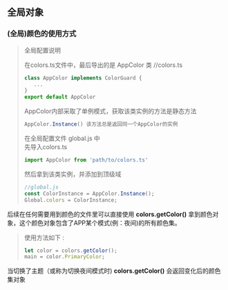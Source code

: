 
## 全局对象

### (全局)颜色的使用方式

> 全局配置说明  
>
>在colors.ts文件中，最后导出的是 AppColor 类 
> //colors.ts 
> ```typescript
> class AppColor implements ColorGuard {  
>    ...
> }
> export default AppColor
> ```
> AppColor内部采取了单例模式，获取该类实例的方法是静态方法  
>```typescript
>AppColor.Instance() 该方法总是返回同一个AppColor的实例
>```
>在全局配置文件 global.js 中  
>先导入colors.ts  
>```typescript
>import AppColor from 'path/to/colors.ts'  
>```
>然后拿到该类实例，并添加到顶级域  
>```typescript  
>//global.js
> const ColorInstance = AppColor.Instance();
> Global.colors = ColorInstance;
>```

后续在任何需要用到颜色的文件里可以直接使用 **colors.getColor()** 拿到颜色对象，这个颜色对象包含了APP某个模式(例：夜间)的所有颜色集。  
> 使用方法如下 :  
>```typescript  
>let color = colors.getColor();  
>main = color.PrimaryColor;
>```
当切换了主题（或称为切换夜间模式时) **colors.getColor()** 会返回变化后的颜色集对象